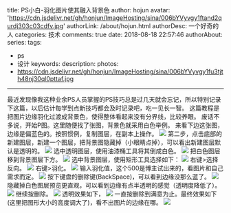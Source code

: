 title: PS小白-羽化图片使其融入背景色
author: hojun
avatar: 'https://cdn.jsdelivr.net/gh/honjun/ImageHosting/sina/006bYVyvgy1ftand2qurdj303c03cdfv.jpg'
authorLink: /about/hojun.html
authorDesc: 一个好奇的人
categories: 技术
comments: true
date: 2018-08-18 22:57:46
authorAbout:
series:
tags:
 - ps
 - 设计
keywords:
description:
photos:
 - https://cdn.jsdelivr.net/gh/honjun/ImageHosting/sina/006bYVyvgy1fu3tjth48nj30ql0pttaf.jpg
---
最近发现像我这种业余PS人员掌握的PS技巧总是过几天就会忘记，所以特别记录下这篇，以后估计每学到点新技巧都会及时记录吧，吃一见长一智。
这篇教程是把图片边缘羽化过渡成背景色，使得整体看起来没有分界线，比较养眼。
废话不多说，开始P图。这里随便找了张图，背景色就采用白色举例。
来看下边这张图，边缘是偏蓝色的。按照惯例，复制图层，在副本上操作。
![](https://cdn.jsdelivr.net/gh/honjun/ImageHosting/sina/006bYVyvgy1fue8bggad1j31040lcdun.jpg)
第二步，点击底部的新建图层，新建一个图层，把背景图隐藏掉（小眼睛点掉），可以看出新建图层默认是透明的。
![](https://cdn.jsdelivr.net/gh/honjun/ImageHosting/sina/006bYVyvgy1fue8bh0j84j30yz0j7my4.jpg)
选中透明图层，使用油漆桶工具将其倒成白色。
![](https://cdn.jsdelivr.net/gh/honjun/ImageHosting/sina/006bYVyvgy1fue8bhm23ij31080j0t9w.jpg)
把白色图层移到背景图层下方。
![](https://cdn.jsdelivr.net/gh/honjun/ImageHosting/sina/006bYVyvgy1fue8biazfzj31060i9tn3.jpg)
选中背景图层，使用矩形工具选择如下：
![](https://cdn.jsdelivr.net/gh/honjun/ImageHosting/sina/006bYVyvgy1fue8bj3tzqj310a0h316t.jpg)
右键>选择反向。
![](https://cdn.jsdelivr.net/gh/honjun/ImageHosting/sina/006bYVyvgy1fue8bjr5laj30ns0czn86.jpg)
右键>羽化。
![](https://cdn.jsdelivr.net/gh/honjun/ImageHosting/sina/006bYVyvgy1fue8bkepiuj30q90e8qe3.jpg)
输入羽化值，这个500是博主试出来的，看图片和自己需求而定。
![](https://cdn.jsdelivr.net/gh/honjun/ImageHosting/sina/006bYVyvgy1fue8bl7udzj30nw0bs13w.jpg)
按下键盘的删除键(BackSpace)，可以看到边缘没那么蓝了。
![](https://cdn.jsdelivr.net/gh/honjun/ImageHosting/sina/006bYVyvgy1fue8bls8mhj30y70erqfk.jpg)
隐藏掉白色图层预览更直观，可以看到边缘有点半透明的感觉（透明度降低了）。
![](https://cdn.jsdelivr.net/gh/honjun/ImageHosting/sina/006bYVyvgy1fue8bmcx4kj30yf0e014n.jpg)
继续按删除。
![](https://cdn.jsdelivr.net/gh/honjun/ImageHosting/sina/006bYVyvgy1fue8bn6k2bj30y00dvakp.jpg)
透明效果如下，
![](https://cdn.jsdelivr.net/gh/honjun/ImageHosting/sina/006bYVyvgy1fue8bnu6b2j30xs0esn8p.jpg)
一直按删除到满意为止。最终效果如下(这里把图形大小的高度调大了)，看不出图片的边缘在哪。
![](https://cdn.jsdelivr.net/gh/honjun/ImageHosting/sina/006bYVyvgy1fue8boeokjj30vc0drq7u.jpg)
